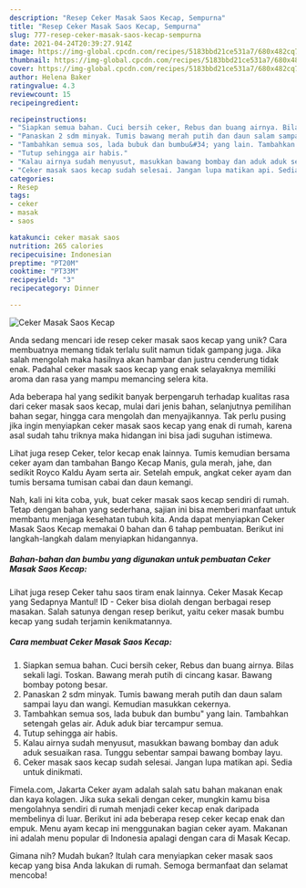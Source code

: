 ```yaml
---
description: "Resep Ceker Masak Saos Kecap, Sempurna"
title: "Resep Ceker Masak Saos Kecap, Sempurna"
slug: 777-resep-ceker-masak-saos-kecap-sempurna
date: 2021-04-24T20:39:27.914Z
image: https://img-global.cpcdn.com/recipes/5183bbd21ce531a7/680x482cq70/ceker-masak-saos-kecap-foto-resep-utama.jpg
thumbnail: https://img-global.cpcdn.com/recipes/5183bbd21ce531a7/680x482cq70/ceker-masak-saos-kecap-foto-resep-utama.jpg
cover: https://img-global.cpcdn.com/recipes/5183bbd21ce531a7/680x482cq70/ceker-masak-saos-kecap-foto-resep-utama.jpg
author: Helena Baker
ratingvalue: 4.3
reviewcount: 15
recipeingredient:

recipeinstructions:
- "Siapkan semua bahan. Cuci bersih ceker, Rebus dan buang airnya. Bilas sekali lagi. Toskan. Bawang merah putih di cincang kasar. Bawang bombay potong besar."
- "Panaskan 2 sdm minyak. Tumis bawang merah putih dan daun salam sampai layu dan wangi. Kemudian masukkan cekernya."
- "Tambahkan semua sos, lada bubuk dan bumbu&#34; yang lain. Tambahkan setengah gelas air. Aduk aduk biar tercampur semua."
- "Tutup sehingga air habis."
- "Kalau airnya sudah menyusut, masukkan bawang bombay dan aduk aduk sesuaikan rasa. Tunggu sebentar sampai bawang bombay layu."
- "Ceker masak saos kecap sudah selesai. Jangan lupa matikan api. Sedia untuk dinikmati."
categories:
- Resep
tags:
- ceker
- masak
- saos

katakunci: ceker masak saos 
nutrition: 265 calories
recipecuisine: Indonesian
preptime: "PT20M"
cooktime: "PT33M"
recipeyield: "3"
recipecategory: Dinner

---
```



![Ceker Masak Saos Kecap](https://img-global.cpcdn.com/recipes/5183bbd21ce531a7/680x482cq70/ceker-masak-saos-kecap-foto-resep-utama.jpg)

Anda sedang mencari ide resep ceker masak saos kecap yang unik? Cara membuatnya memang tidak terlalu sulit namun tidak gampang juga. Jika salah mengolah maka hasilnya akan hambar dan justru cenderung tidak enak. Padahal ceker masak saos kecap yang enak selayaknya memiliki aroma dan rasa yang mampu memancing selera kita.

Ada beberapa hal yang sedikit banyak berpengaruh terhadap kualitas rasa dari ceker masak saos kecap, mulai dari jenis bahan, selanjutnya pemilihan bahan segar, hingga cara mengolah dan menyajikannya. Tak perlu pusing jika ingin menyiapkan ceker masak saos kecap yang enak di rumah, karena asal sudah tahu triknya maka hidangan ini bisa jadi suguhan istimewa.

Lihat juga resep Ceker, telor kecap enak lainnya. Tumis kemudian bersama ceker ayam dan tambahan Bango Kecap Manis, gula merah, jahe, dan sedikit Royco Kaldu Ayam serta air. Setelah empuk, angkat ceker ayam dan tumis bersama tumisan cabai dan daun kemangi.


Nah, kali ini kita coba, yuk, buat ceker masak saos kecap sendiri di rumah. Tetap dengan bahan yang sederhana, sajian ini bisa memberi manfaat untuk membantu menjaga kesehatan tubuh kita. Anda dapat menyiapkan Ceker Masak Saos Kecap memakai 0 bahan dan 6 tahap pembuatan. Berikut ini langkah-langkah dalam menyiapkan hidangannya.

<!--inarticleads1-->

##### Bahan-bahan dan bumbu yang digunakan untuk pembuatan Ceker Masak Saos Kecap:



Lihat juga resep Ceker tahu saos tiram enak lainnya. Ceker Masak Kecap yang Sedapnya Mantul! ID - Ceker bisa diolah dengan berbagai resep masakan. Salah satunya dengan resep berikut, yaitu ceker masak bumbu kecap yang sudah terjamin kenikmatannya. 

<!--inarticleads2-->

##### Cara membuat Ceker Masak Saos Kecap:

1. Siapkan semua bahan. Cuci bersih ceker, Rebus dan buang airnya. Bilas sekali lagi. Toskan. Bawang merah putih di cincang kasar. Bawang bombay potong besar.
1. Panaskan 2 sdm minyak. Tumis bawang merah putih dan daun salam sampai layu dan wangi. Kemudian masukkan cekernya.
1. Tambahkan semua sos, lada bubuk dan bumbu&#34; yang lain. Tambahkan setengah gelas air. Aduk aduk biar tercampur semua.
1. Tutup sehingga air habis.
1. Kalau airnya sudah menyusut, masukkan bawang bombay dan aduk aduk sesuaikan rasa. Tunggu sebentar sampai bawang bombay layu.
1. Ceker masak saos kecap sudah selesai. Jangan lupa matikan api. Sedia untuk dinikmati.


Fimela.com, Jakarta Ceker ayam adalah salah satu bahan makanan enak dan kaya kolagen. Jika suka sekali dengan ceker, mungkin kamu bisa mengolahnya sendiri di rumah menjadi ceker kecap enak daripada membelinya di luar. Berikut ini ada beberapa resep ceker kecap enak dan empuk. Menu ayam kecap ini menggunakan bagian ceker ayam. Makanan ini adalah menu popular di Indonesia apalagi dengan cara di Masak Kecap. 

Gimana nih? Mudah bukan? Itulah cara menyiapkan ceker masak saos kecap yang bisa Anda lakukan di rumah. Semoga bermanfaat dan selamat mencoba!
